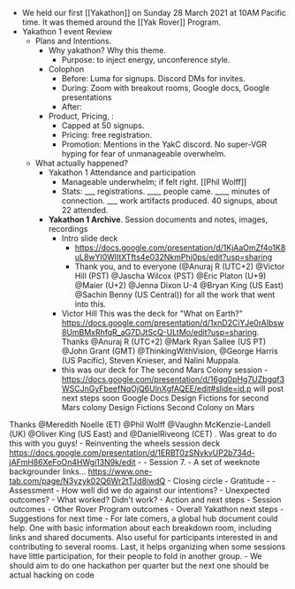 - We held our first [[Yakathon]] on Sunday 28 March 2021 at 10AM Pacific time. It was themed around the [[Yak Rover]] Program.  
- Yakathon 1 event Review
    - Plans and Intentions. 
        - Why yakathon? Why this theme. 
            - Purpose: to inject energy, unconference style. 
        - Colophon
            - Before: Luma for signups. Discord DMs for invites. 
            - During: Zoom with breakout rooms, Google docs, Google presentations
            - After: 
        - Product, Pricing, : 
            - Capped at 50 signups. 
            - Pricing: free registration.
            - Promotion: Mentions in the YakC discord. No super-VGR hyping for fear of unmanageable overwhelm.  
    - What actually happened?
        - Yakathon 1 Attendance and participation
            - Manageable underwhelm; if felt right. [[Phil Wolff]]
            - Stats: ___ registrations. ____ people came. ____ minutes of connection. ___ work artifacts produced. 40 signups, about 22 attended. 
        - **Yakathon 1 Archive**. Session documents and notes, images, recordings
            - Intro slide deck
                - https://docs.google.com/presentation/d/1KjAaOmZf4o1K8uL8wYl0WlItXTfts4e032NkmPhj0ps/edit?usp=sharing 
                - Thank you, and to everyone (@Anuraj R (UTC+2) @Victor Hill (PST) @Jascha Wilcox (PST) @Eric Platon (U+9) @Maier (U+2) @Jenna Dixon U-4 @Bryan King (US East) @Sachin Benny (US Central)) for all the work that went into this. 
            - Victor Hill 
This was the deck for "What on Earth?" https://docs.google.com/presentation/d/1xnD2CiYJe0rAIbsw8UmBMxRhfqR_aG7DJtScQ-ULtMo/edit?usp=sharing. Thanks @Anuraj R (UTC+2) @Mark Ryan Sallee (US PT) @John Grant (GMT) @ThinkingWithVision, @George Harris (US Pacific), Steven Knieser, and Nalini Muppala.  
            - this was our deck for The second Mars Colony session - https://docs.google.com/presentation/d/16gg0pHg7UZbgqf3WSCJnGyFbeefNqOjQ6UlnXgfAQEE/edit#slide=id.p will post next steps soon
Google Docs
Design Fictions for second Mars colony
Design Fictions Second Colony on Mars

Thanks @Meredith Noelle (ET) @Phil Wolff @Vaughn McKenzie-Landell (UK) @Oliver King (US East) and @DanielRiveong (CET) . Was great to do this with you guys!
            - Reinventing the wheels session deck https://docs.google.com/presentation/d/1ERBT0zSNvkvUP2b734d-jAFmH86XeFoOn4HWgi13N9k/edit
            - 
            - Session 7. 
                - A set of weeknote backgrounder links... https://www.one-tab.com/page/N3yzyk02Q6Wr2tTJd8iwdQ
            - Closing circle
                - Gratitude 
                    - 
    - Assessment
        - How well did we do against our intentions? 
        - Unexpected outcomes?
        - What worked? Didn't work? 
    - Action and next steps
        - Session outcomes
        - Other Rover Program outcomes
        - Overall Yakathon next steps
    - Suggestions for next time
        - For late comers, a global hub document could help. One with basic information about each breakdown room, including links and shared documents. Also useful for participants interested in and contributing to several rooms. Last, it helps organizing when some sessions have little participation, for their people to fold in another group. 
        - We should aim to do one hackathon per quarter but the next one should be actual hacking on code 
